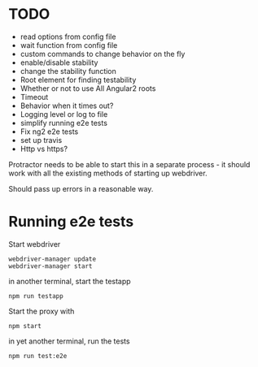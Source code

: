 # TODO

 - read options from config file
 - wait function from config file
 - custom commands to change behavior on the fly
  - enable/disable stability
  - change the stability function
  - Root element for finding testability
  - Whether or not to use All Angular2 roots
  - Timeout
  - Behavior when it times out?
  - Logging level or log to file
 - simplify running e2e tests 
 - Fix ng2 e2e tests
 - set up travis
 - Http vs https?

Protractor needs to be able to start this in a separate process - it should
work with all the existing methods of starting up webdriver.

Should pass up errors in a reasonable way.

# Running e2e tests

Start webdriver

    webdriver-manager update
    webdriver-manager start

in another terminal, start the testapp

    npm run testapp 

Start the proxy with 
  
    npm start

in yet another terminal, run the tests

    npm run test:e2e
